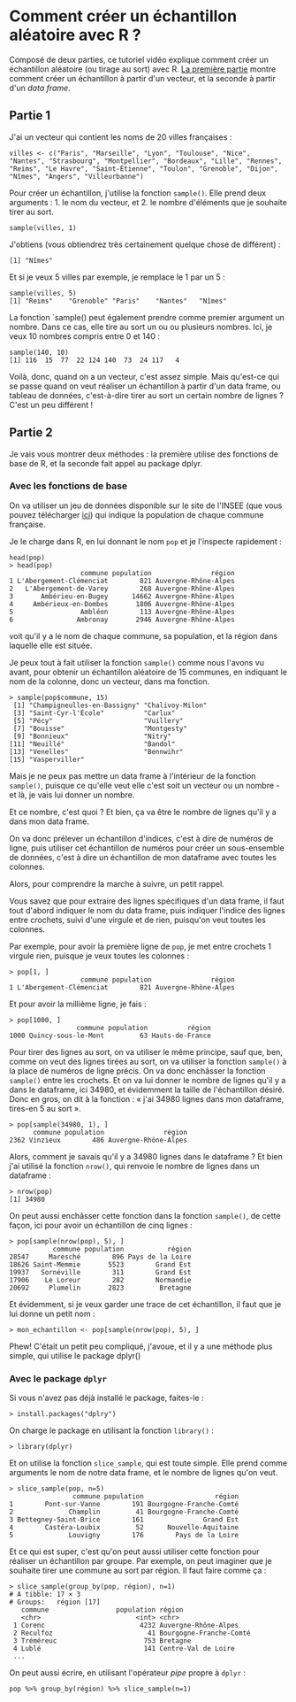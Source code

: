 # Comment créer un échantillon aléatoire avec R ? 

Composé de deux parties, ce tutoriel vidéo explique comment créer un échantillon aléatoire (ou tirage au sort) avec R. 
[La première partie](https://www.youtube.com/watch?v=Gv-5cU6HMhw) montre comment créer un échantillon à partir d'un vecteur, et la seconde à partir d'un *data frame*. 

## Partie 1
J'ai un vecteur qui contient les noms de 20 villes françaises&nbsp;: 

 ```
 villes <- c("Paris", "Marseille", "Lyon", "Toulouse", "Nice", "Nantes", "Strasbourg", "Montpellier", "Bordeaux", "Lille", "Rennes", "Reims", "Le Havre", "Saint-Étienne", "Toulon", "Grenoble", "Dijon", "Nîmes", "Angers", "Villeurbanne")
 ```

Pour créer un échantillon, j'utilise la fonction `sample()`. Elle prend deux arguments&nbsp;: 1. le nom du vecteur, et 2. le nombre d'éléments que je souhaite tirer au sort. 

```
sample(villes, 1)
```

J'obtiens (vous obtiendrez très certainement quelque chose de différent) :

```
[1] "Nîmes"
```

Et si je veux 5 villes par exemple, je remplace le 1 par un 5&nbsp;: 

```
sample(villes, 5)
[1] "Reims"    "Grenoble" "Paris"    "Nantes"   "Nîmes"
```

La fonction `sample() peut également prendre comme premier argument un nombre. Dans ce cas, elle tire au sort un ou ou plusieurs nombres. Ici, je veux 10 nombres compris entre 0 et 140&nbsp;: 

```
sample(140, 10)
[1] 116  15  77  22 124 140  73  24 117   4
```

Voilà, donc, quand on a un vecteur, c'est assez simple. Mais qu'est-ce qui se passe quand on veut réaliser un échantillon à partir d'un data frame, ou tableau de données, c'est-à-dire tirer au sort un certain nombre de lignes ? C'est un peu différent&nbsp;!

## Partie 2
Je vais vous montrer deux méthodes : la première utilise des fonctions de base de R, et la seconde fait appel au package dplyr. 

### Avec les fonctions de base
On va utiliser un jeu de données disponible sur le site de l'INSEE (que vous pouvez télécharger [ici](https://github.com/marie-flesch/apprendre_r/blob/main/data/population_communes_france.csv)) qui indique la population de chaque commune française. 

Je le charge dans R, en lui donnant le nom `pop` et je l'inspecte rapidement : 
```pop <- read.csv("population_communes_france.csv")
head(pop)
> head(pop)
                  commune population               région
1 L'Abergement-Clémenciat        821 Auvergne-Rhône-Alpes
2   L'Abergement-de-Varey        268 Auvergne-Rhône-Alpes
3       Ambérieu-en-Bugey      14662 Auvergne-Rhône-Alpes
4     Ambérieux-en-Dombes       1806 Auvergne-Rhône-Alpes
5                 Ambléon        113 Auvergne-Rhône-Alpes
6                Ambronay       2946 Auvergne-Rhône-Alpes
```

voit qu'il y a le nom de chaque commune, sa population, et la région dans laquelle elle est située.

Je peux tout à fait utiliser la fonction `sample()` comme nous l'avons vu avant, pour obtenir un échantillon aléatoire de 15 communes, en indiquant le nom de la colonne, donc un vecteur, dans ma fonction.

```
> sample(pop$commune, 15)
 [1] "Champigneulles-en-Bassigny" "Chalivoy-Milon"            
 [3] "Saint-Cyr-l'École"          "Carlux"                    
 [5] "Pécy"                       "Vuillery"                  
 [7] "Bouisse"                    "Montgesty"                 
 [9] "Bonnieux"                   "Nitry"                     
[11] "Neuillé"                    "Bandol"                    
[13] "Venelles"                   "Bennwihr"                  
[15] "Vasperviller"    
```

Mais je ne peux pas mettre un data frame à l'intérieur de la fonction `sample()`, puisque ce qu'elle veut elle c'est soit un vecteur ou un nombre - et là, je vais lui donner un nombre. 

Et ce nombre, c'est quoi ? Et bien, ça va être le nombre de lignes qu'il y a dans mon data frame. 

On va donc prélever un échantillon d'indices, c'est à dire de numéros de ligne, puis utiliser cet échantillon de numéros pour créer un sous-ensemble de données, c'est à dire un échantillon de mon dataframe avec toutes les colonnes. 

Alors, pour comprendre la marche à suivre, un petit rappel. 

Vous savez que pour extraire des lignes spécifiques d'un data frame, il faut tout d'abord indiquer le nom du data frame, puis indiquer l'indice des lignes entre crochets, suivi d'une virgule et de rien, puisqu'on veut toutes les colonnes. 

Par exemple, pour avoir la première ligne de `pop`, je met entre crochets 1 virgule rien, puisque je veux toutes les colonnes :
```
> pop[1, ]
                  commune population               région
1 L'Abergement-Clémenciat        821 Auvergne-Rhône-Alpes
```
Et pour avoir la millième ligne, je fais : 
```
> pop[1000, ]
                 commune population          région
1000 Quincy-sous-le-Mont         63 Hauts-de-France
```
Pour tirer des lignes au sort, on va utiliser le même principe, sauf que, ben, comme on veut des lignes tirées au sort, on va utiliser la fonction `sample()` à la place de numéros de ligne précis. On va donc enchâsser la fonction `sample()` entre les crochets. Et on va lui donner le nombre de lignes qu'il y a dans le dataframe, ici 34980, et évidemment la taille de l'échantillon désiré. Donc en gros, on dit à la fonction&nbsp;: &laquo;&nbsp;j'ai 34980 lignes dans mon dataframe, tires-en 5 au sort&nbsp;&raquo;. 
```
> pop[sample(34980, 1), ]
      commune population               région
2362 Vinzieux        486 Auvergne-Rhône-Alpes
``` 
Alors, comment je savais qu'il y a 34980 lignes dans le dataframe ? Et bien j'ai utilisé la fonction `nrow()`, qui renvoie le nombre de lignes dans un dataframe : 
```
> nrow(pop)
[1] 34980
```
On peut aussi enchâsser cette fonction dans la fonction `sample()`, de cette façon, ici pour avoir un échantillon de cinq lignes : 
```
> pop[sample(nrow(pop), 5), ] 
           commune population           région
28547     Maresché        896 Pays de la Loire
18626 Saint-Memmie       5523        Grand Est
19937   Sornéville        311        Grand Est
17906    Le Loreur        282        Normandie
20692     Plumelin       2823         Bretagne
```

Et évidemment, si je veux garder une trace de cet échantillon, il faut que je lui donne un petit nom : 
```
> mon_echantillon <- pop[sample(nrow(pop), 5), ]
```

Phew! C'était un petit peu compliqué, j'avoue, et il y a une méthode plus simple, qui utilise le package dplyr()

### Avec le package `dplyr`

Si vous n'avez pas déjà installé le package, faites-le : 
```
> install.packages("dplry")
```

On charge le package en utilisant la fonction `library()` :
```
> library(dplyr)
```

Et on utilise la fonction `slice_sample`, qui est toute simple. Elle prend comme arguments le nom de notre data frame, et le nombre de lignes qu'on veut. 
```
> slice_sample(pop, n=5)
                commune population                  région
1        Pont-sur-Vanne        191 Bourgogne-Franche-Comté
2              Champlin         41 Bourgogne-Franche-Comté
3 Bettegney-Saint-Brice        161               Grand Est
4        Castéra-Loubix         52      Nouvelle-Aquitaine
5              Louvigny        176        Pays de la Loire
```

Et ce qui est super, c'est qu'on peut aussi utiliser cette fonction pour réaliser un échantillon par groupe. Par exemple, on peut imaginer que je souhaite tirer une commune au sort par région. Il faut faire comme ça : 
```
> slice_sample(group_by(pop, région), n=1)
# A tibble: 17 × 3
# Groups:   région [17]
   commune                 population région                    
   <chr>                        <int> <chr>                     
 1 Corenc                        4232 Auvergne-Rhône-Alpes      
 2 Reculfoz                        41 Bourgogne-Franche-Comté   
 3 Tréméreuc                      753 Bretagne                  
 4 Lublé                          141 Centre-Val de Loire    
 ...
 ```

On peut aussi écrire, en utilisant l'opérateur *pipe* propre à `dplyr` : 
```
pop %>% group_by(région) %>% slice_sample(n=1)
```

